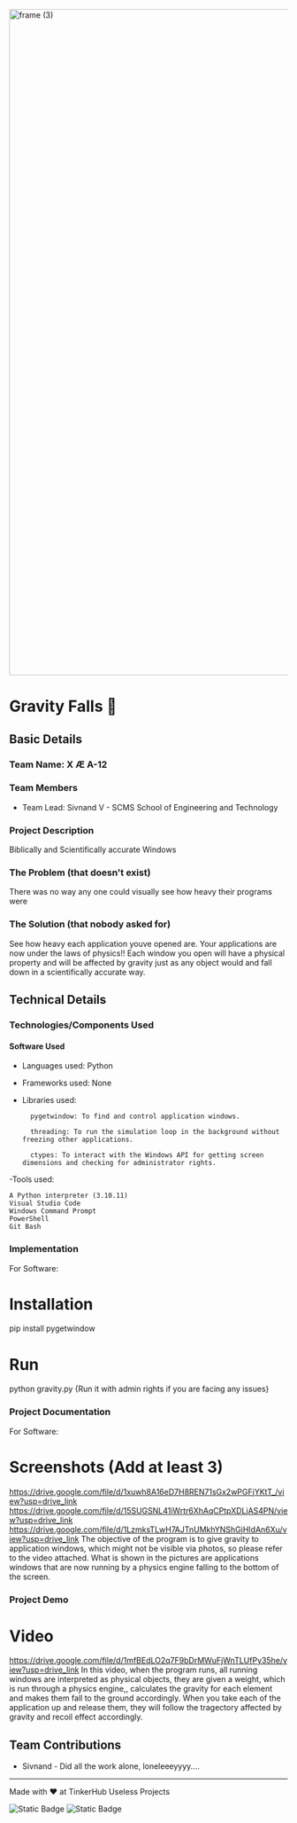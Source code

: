 <img width="3188" height="1202" alt="frame (3)" src="https://github.com/user-attachments/assets/517ad8e9-ad22-457d-9538-a9e62d137cd7" />


# Gravity Falls 🎯


## Basic Details
### Team Name: X Æ A-12


### Team Members
- Team Lead: Sivnand V - SCMS School of Engineering and Technology

### Project Description
Biblically and Scientifically accurate Windows

### The Problem (that doesn't exist)
There was no way any one could visually see how heavy their programs were

### The Solution (that nobody asked for)
See how heavy each application youve opened are. Your applications are now under the laws of physics!!
Each window you open will have a physical property and will be affected by gravity just as any object would and fall down in a scientifically accurate way.

## Technical Details
### Technologies/Components Used
#### Software Used 
- Languages used: Python

- Frameworks used: None

- Libraries used:

        pygetwindow: To find and control application windows.

        threading: To run the simulation loop in the background without freezing other applications.

        ctypes: To interact with the Windows API for getting screen dimensions and checking for administrator rights.

-Tools used:

    A Python interpreter (3.10.11)
    Visual Studio Code
    Windows Command Prompt
    PowerShell
    Git Bash

### Implementation
For Software:
# Installation
pip install pygetwindow

# Run
python gravity.py
{Run it with admin rights if you are facing any issues}

### Project Documentation
For Software:

# Screenshots (Add at least 3)
https://drive.google.com/file/d/1xuwh8A16eD7H8REN71sGx2wPGFjYKtT_/view?usp=drive_link
https://drive.google.com/file/d/15SUGSNL41iWrtr6XhAqCPtpXDLjAS4PN/view?usp=drive_link
https://drive.google.com/file/d/1LzmksTLwH7AJTnUMkhYNShGjHIdAn6Xu/view?usp=drive_link
The objective of the program is to give gravity to application windows, which might not be visible via photos, so please refer to the video attached. What is shown in the pictures are applications windows that are now running by a physics engine falling to the bottom of the screen. 

### Project Demo
# Video
https://drive.google.com/file/d/1mfBEdLO2q7F9bDrMWuFjWnTLUfPy35he/view?usp=drive_link
In this video, when the program runs, all running windows are interpreted as physical objects, they are given a weight, which is run through a physics engine,, calculates the gravity for each element and makes them fall to the ground accordingly. When you take each of the application up and release them, they will follow the tragectory affected by gravity and recoil effect accordingly.

## Team Contributions
- Sivnand - Did all the work alone, loneleeeyyyy....

---
Made with ❤️ at TinkerHub Useless Projects 

![Static Badge](https://img.shields.io/badge/TinkerHub-24?color=%23000000&link=https%3A%2F%2Fwww.tinkerhub.org%2F)
![Static Badge](https://img.shields.io/badge/UselessProjects--25-25?link=https%3A%2F%2Fwww.tinkerhub.org%2Fevents%2FQ2Q1TQKX6Q%2FUseless%2520Projects)



